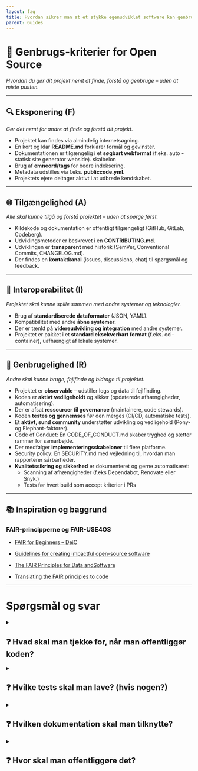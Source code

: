 ```yaml
---
layout: faq
title: Hvordan sikrer man at et stykke egenudviklet software kan genbruges?
parent: Guides
---
```


# 🌱 Genbrugs-kriterier for Open Source  
*Hvordan du gør dit projekt nemt at finde, forstå og genbruge – uden at miste pusten.*

---

## 🔍 Eksponering (F)  
*Gør det nemt for andre at finde og forstå dit projekt.*

- Projektet kan findes via almindelig internetsøgning.
- En kort og klar **README.md** forklarer formål og gevinster.
- Dokumentationen er tilgængelig i et **søgbart webformat** (f.eks. auto - statisk site generator webside). skalbelon
- Brug af **emneord/tags** for bedre indeksering.
- Metadata udstilles via f.eks. **publiccode.yml**.
- Projektets ejere deltager aktivt i at udbrede kendskabet.

---

## 🌐 Tilgængelighed (A)  
*Alle skal kunne tilgå og forstå projektet – uden at spørge først.*

- Kildekode og dokumentation er offentligt tilgængeligt (GitHub, GitLab, Codeberg).
- Udviklingsmetoder er beskrevet i en **CONTRIBUTING.md**.
- Udviklingen er **transparent** med historik (SemVer, Conventional Commits, CHANGELOG.md).
- Der findes en **kontaktkanal** (issues, discussions, chat) til spørgsmål og feedback.

---

## 🔄 Interoperabilitet (I)  
*Projektet skal kunne spille sammen med andre systemer og teknologier.*

- Brug af **standardiserede dataformater** (JSON, YAML).
- Kompatibilitet med andre **åbne systemer**.
- Der er tænkt på **videreudvikling og integration** med andre systemer.
- Projektet er pakket i et **standard eksekverbart format** (f.eks. oci-container), uafhængigt af lokale systemer.

---

## 🔁 Genbrugelighed (R)  
*Andre skal kunne bruge, fejlfinde og bidrage til projektet.*

- Projektet er **observable** – udstiller logs og data til fejlfinding.
- Koden er **aktivt vedligeholdt** og sikker (opdaterede afhængigheder, automatisering).
- Der er afsat **ressourcer til governance** (maintainere, code stewards).
- Koden **testes og gennemses** før den merges (CI/CD, automatiske tests).
- Et **aktivt, sund community** understøtter udvikling og vedligehold (Pony- og Elephant-faktorer). 
- Code of Conduct: En CODE_OF_CONDUCT.md skaber tryghed og sætter rammer for samarbejde.
- Der medfølger **implementeringsskabeloner** til flere platforme.
- Security policy: En SECURITY.md med vejledning til, hvordan man rapporterer sårbarheder.
- **Kvalitetssikring og sikkerhed** er dokumenteret og gerne automatiseret:
  - Scanning af afhængigheder (f.eks Dependabot, Renovate eller Snyk.)
  - Tests før hvert build som accept kriterier i PRs

---

## 📚 Inspiration og baggrund

### FAIR-principperne og FAIR-USE4OS 

- [FAIR for Beginners – DeiC](https://www.deic.dk/en/data-management/instructions-and-guides/FAIR-for-Beginners)

- [Guidelines for creating impactful open-source software](https://journals.plos.org/ploscompbiol/article?id=10.1371/journal.pcbi.1012045)

- [The FAIR Principles for Data andSoftware](https://researchcodingclub.github.io/slides/2023-08-23-fair-data-and-software.pdf)

- [Translating the FAIR principles to code](https://sites.google.com/sheffield.ac.uk/fair-guidance/your-data-typecode/code-software)

---

# Spørgsmål og svar

<details>
<summary><h2>❓ Hvad skal man tjekke for, når man offentliggør koden?</h2></summary>

### ✅ Hold koden ren for adgangsoplysninger og miljøspecifikke filer  
_Inden I offentliggør koden, skal I sikre, at der **ikke** ligger nogen form for data i repoet, som kan være følsomme, miljøspecifikke eller irrelevante for andre brugere. Et open source-repo skal være generisk og uafhængigt af jeres interne miljø – så andre kan bruge det uden at kende jeres infrastruktur._

#### Best practice:
- Brug **miljøvariabler** til konfiguration – ingen adgangsoplysninger i koden
- Tilføj en **eksempelfil** som `config.example.env` og dokumenter hvordan den anvendes.
- Brug `.gitignore` til at udelukke `.env`, `config.*`, `*.log`, `.pem` osv.
- Dokumentér i `README.md`, hvordan man opsætter miljøet lokalt og hvilke miljøvarible der er nødvendige.

#### Undgå:
- **Følsomme oplysninger og credentials**: API-nøgler, tokens, brugernavne, adgangskoder
- **Miljøspecifikke filer**: Produktionskonfigurationer, interne URL’er, IP-adresser, databasenavne
- **Data og logfiler**: Produktionsdata, testdata med rigtige oplysninger, logfiler fra drift eller udvikling
- **Intern kontekst**: Referencer til interne systemer, brugere eller dokumentation med personhenførbare oplysninger
- **Midlertidige filer**: Lokale udviklingsfiler, cache, build-artifacts

#### Men inkluder gerne:
- **Syntetiske eller anonymiserede data** til eksempler og tests
- **Eksempelfiler** til konfiguration, f.eks. `config.example.env`
- Dokumentation, der forklarer hvordan man selv tilføjer konfiguration af adgange, logs o.s.v.
</details>

<details>
<summary><h2>❓ Hvilke tests skal man lave? (hvis nogen?)</h2></summary>

### ✅ Automatiske tests og dokumenteret testmiljø øger kvaliteten og genbrugeligheden af softwaren  
_For at sikre at softwaren fungerer som forventet – både nu og i fremtiden – bør der være automatiske tests og en klar beskrivelse af, hvordan man opsætter et testmiljø. Det gør det lettere for andre at bidrage og genbruge projektet._

#### Best practice:
- **Automatiske tests**: Brug CI-værktøjer som GitHub Actions, GitLab CI eller lignende til at køre tests automatisk i kode repositoriet når ny kode kommer ind.
- **Linting og formattering:** Brug linterværktøjer i dit IDE og/eller i de automatiske tests for at sikre ensartet kodekvalitet.
- **Enhedstests og integrationstests:** Test de vigtigste funktioner og hvordan de spiller sammen. Involver gerne daglige brugere i testprocessen for at fange realistiske anvendelsesmønstre.
- **Dokumenter testen:** Dokumentér teststrategi og testdata direkte i projektet – f.eks. i `tests/`-mappen eller som en del af `README.md`
- **Inkluder eksempelfiler til testmiljøopsætning:** Tilføj en README.md-sektion eller separat fil, der forklarer hvordan andre kan opsætte et testmiljø lokalt.

#### Undgå:
- Tests der afhænger af interne systemer: Sørg for at tests kan køre uden adgang til jeres interne netværk eller services.

#### Men inkluder gerne:
- **CI-konfiguration:** En `.github/workflows/test.yml` eller tilsvarende, der viser hvordan tests kører automatisk.
- **Eksempler på testkommandoer:** I `README.md` eller `CONTRIBUTING.md`, så nye udviklere hurtigt kan komme i gang.
- **Syntetiske testdata:** Inkluder gerne dummy-data (eller links til retvisende dummy data) til at simulere realistiske scenarier uden at bruge rigtige oplysninger.
</details>

<details>
<summary><h2>❓ Hvilken dokumentation skal man tilknytte?</h2></summary>

### ✅ God dokumentation gør projektet lettere at forstå, bruge og genbruge  
_Dokumentation er en nøglekomponent i open source-projekter – både for at sænke barren for nye brugere og for at sikre projektets genbrugelighed._

#### Best practice:
- **Inkluder altid en README.md:** Giv en klar introduktion til projektet, hvordan det bruges, og hvordan man kommer i gang.
- **Eksempler på brug:** Vis konkrete eksempler på, hvordan softwaren anvendes.
- **Miljøopsætning:** Beskriv hvordan man opsætter et lokalt udviklings- eller testmiljø, herunder nødvendige miljøvariabler og afhængigheder.
- **Eksempelfiler til udrulning:** Tilføj eksempler på templates til flere forskellige åbne udrulningsværktøjer, så andre nemt kan deploye softwaren i deres egne miljøer. Brug standarder og værktøjer, der er frit tilgængelige, open source, veldokumenterede og understøttede på tværs af platforme – det fremmer genbrug og reducerer risikoen for leverandørlåse.

#### Undgå:
- **Ufuldstændig eller forældet dokumentation:** Hold dokumentationen opdateret sammen med koden for at undgå forvirring og hæmme genbrugspotentialet.
- **Antagelser om intern viden:** Forklar alt, som en ekstern udvikler ikke kan gætte sig til.
- **Dokumentation i separate, lukkede systemer:** Hold det hele i eller tæt på repoet – ikke i interne dokumentationssystemer eller lignende.
- **Dokumentation i proprietære formater:** Undgå formater som Word-filer (.docx), statiske PDF’er eller andre binære dokumenter, der ikke nemt kan versionsstyres eller læses direkte i et kode-repo. Brug i stedet tekstbaserede og åbne formater som Markdown, AsciiDoc eller reStructuredText, som kan redigeres, diffes og reviewes på lige fod med kode.

#### Men inkluder gerne:
- **Diagrammer og arkitekturtegninger:** For at give overblik over systemet og dets komponenter. Brug åbne standardformater, der kan versionsstyres og placeres direkte i dokumentationen som f.eks. Mermaid.
- **Link til relevante issues eller diskussioner:** Hvis der er kendte begrænsninger eller planlagte ændringer.
- **Bidragsvejledning:** En `CONTRIBUTING.md`, der forklarer hvordan man kan bidrage med kode, tests eller dokumentation.
</details>

<details>
<summary><h2>❓ Hvor skal man offentliggøre det?</h2></summary>

### ✅ Brug åbne og tilgængelige platforme, der understøtter samarbejde og genbrug  
_For at sikre at din kode og dokumentation er nem at finde, bruge og bidrage til, bør du offentliggøre den på en platform, der er bredt anvendt i open source-fællesskabet og understøtter versionsstyring, issues og samarbejde._

#### Best practice:
- **Brug en open source-venlig platform:** GitHub, GitLab (self-hosted eller .com), Codeberg eller SourceHut er gode valg. De understøtter versionsstyring, pull requests/merge requests, issues og CI/CD.
- **Gør projektet offentligt:** Sørg for at repoet er sat til "public", så alle kan tilgå det uden login.
- **Tilføj en open source-licens:** Uden en licens er koden *ikke* juridisk open source. Brug f.eks. MIT, Apache 2.0 eller GPL afhængigt af dine behov.
- **Brug din README.md som "landing page":** Forklar hvad projektet gør, hvordan man bruger det, og hvordan man bidrager.

#### Undgå:
- **Lukkede platforme eller interne systemer:** Hvis andre ikke kan tilgå det uden VPN eller login, er det ikke reelt open source.
- **At offentliggøre uden kontekst:** Et repo uden README, licens eller dokumentation er svært at bruge og forstå.
- **At bruge platforme uden versionsstyring:** Filer på f.eks. Google Drive eller Dropbox er ikke egnet til open source-arbejde.

#### Men inkluder gerne:
- **Et link til repoet i anden kommunikation:** Hvis projektet nævnes i artikler, præsentationer eller dokumenter, så link direkte til repoet.
- **Beskrivelser i `CONTRIBUTING.md` og `CODE_OF_CONDUCT.md`:** For at gøre det nemt og trygt for andre at bidrage.
</details>